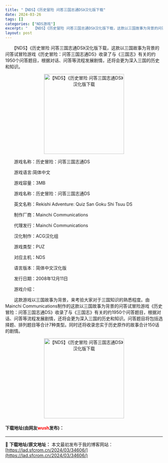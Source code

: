 ```yaml
---
title: "【NDS】《历史冒险 问答三国志通DS》汉化版下载"
date: 2024-03-26
tags: []
categories: ["NDS游戏"]
excerpt: "　　【NDS】《历史冒险 问答三国志通DS》汉化版下载，这款以三国故事为背景的问答试冒险游戏《历史冒险：问答三国志通DS》收录了与《三国志》有关的约1950个问答题目，根据对话、问答等流程发展剧情，还将会更为深入三国的历史和知识。 　　游戏名称：历史冒险：问答三国志通DS 　　游戏语言:简体中文 　&hellip;"
layout: post
---
```


 <p>　　【NDS】《历史冒险 问答三国志通DS》汉化版下载，这款以三国故事为背景的问答试冒险游戏《历史冒险：问答三国志通DS》收录了与《三国志》有关的约1950个问答题目，根据对话、问答等流程发展剧情，还将会更为深入三国的历史和知识。</p> <p align="center"><img align="" border="0" src="https://lad.sfcrom.cn/wp-content/uploads/2024/03/20240326_66022bc6546f0.png" width="256" alt="【NDS】《历史冒险 问答三国志通DS》汉化版下载" /></p> <p>　　游戏名称：历史冒险：问答三国志通DS</p> <p>　　游戏语言:简体中文</p> <p>　　游戏容量：3MB</p> <p>　　游戏名称：历史冒险：问答三国志通DS</p> <p>　　英文名称：Rekishi Adventure: Quiz San Goku Shi Tsuu DS</p> <p>　　制作厂商：Mainchi Communications</p> <p>　　代理发行：Mainchi Communications</p> <p>　　汉化制作：ACG汉化组</p> <p>　　游戏类型：PUZ</p> <p>　　对应主机：NDS</p> <p>　　语言版本：简体中文汉化版</p> <p>　　发行日期：2008年12月11日</p> <p>　　游戏介绍：</p> <p>　　这款游戏以三国故事为背景，来考验大家对于三国知识的熟悉程度。由Mainchi Communications制作的这款以三国故事为背景的问答试冒险游戏《历史冒险：问答三国志通DS》收录了与《三国志》有关的约1950个问答题目，根据对话、问答等流程发展剧情，还将会更为深入三国的历史和知识。问答题目将包括选择题、排列题目等合计7种类型。同时还将收录忠实于历史原作的故事合计150话的剧情。</p> <p align="center"><img align="" border="0" src="https://lad.sfcrom.cn/wp-content/uploads/2024/03/20240326_66022bc6c4622.png" width="256" alt="【NDS】《历史冒险 问答三国志通DS》汉化版下载" /></p> <p><h4>下载地址(由网友<font color="red">wush</font>发布)：</h4></p> 

---
📖 **下载地址/原文地址：** 本文最初发布于我的博客网站：[https://lad.sfcrom.cn/2024/03/34606/](https://lad.sfcrom.cn/2024/03/34606/)
